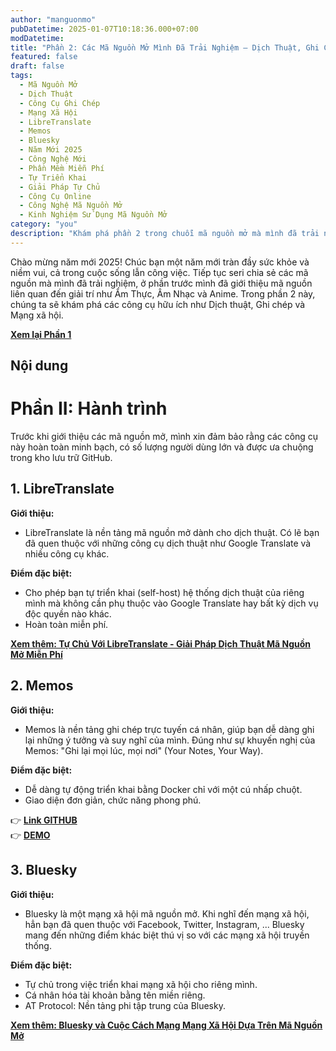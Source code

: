 ```yaml
---
author: "manguonmo"
pubDatetime: 2025-01-07T10:18:36.000+07:00
modDatetime: 
title: "Phần 2: Các Mã Nguồn Mở Mình Đã Trải Nghiệm – Dịch Thuật, Ghi Chép và Mạng Xã Hội"
featured: false
draft: false
tags:
  - Mã Nguồn Mở
  - Dịch Thuật
  - Công Cụ Ghi Chép
  - Mạng Xã Hội
  - LibreTranslate
  - Memos
  - Bluesky
  - Năm Mới 2025
  - Công Nghệ Mới
  - Phần Mềm Miễn Phí
  - Tự Triển Khai
  - Giải Pháp Tự Chủ
  - Công Cụ Online
  - Công Nghệ Mã Nguồn Mở
  - Kinh Nghiệm Sử Dụng Mã Nguồn Mở
category: "you"
description: "Khám phá phần 2 trong chuỗi mã nguồn mở mà mình đã trải nghiệm, bao gồm LibreTranslate, Memos và Bluesky. Miễn phí, dễ triển khai và mang lại sự tiện ích cho công việc và cuộc sống!"
---
```

Chào mừng năm mới 2025! Chúc bạn một năm mới tràn đầy sức khỏe và niềm vui, cả trong cuộc sống lẫn công việc. Tiếp tục seri chia sẻ các mã nguồn mà mình đã trải nghiệm, ở phần trước mình đã giới thiệu mã nguồn liên quan đến giải trí như Ẩm Thực, Âm Nhạc và Anime. Trong phần 2 này, chúng ta sẽ khám phá các công cụ hữu ích như Dịch thuật, Ghi chép và Mạng xã hội.

[**Xem lại Phần 1**](https://manguonmo.tech/bai-viet/me-1/)

## Nội dung

# **Phần II: Hành trình**  

Trước khi giới thiệu các mã nguồn mở, mình xin đảm bảo rằng các công cụ này hoàn toàn minh bạch, có số lượng người dùng lớn và được ưa chuộng trong kho lưu trữ GitHub.

## 1. LibreTranslate

**Giới thiệu:**
- LibreTranslate là nền tảng mã nguồn mở dành cho dịch thuật. Có lẽ bạn đã quen thuộc với những công cụ dịch thuật như Google Translate và nhiều công cụ khác.

**Điểm đặc biệt:**
- Cho phép bạn tự triển khai (self-host) hệ thống dịch thuật của riêng mình mà không cần phụ thuộc vào Google Translate hay bất kỳ dịch vụ độc quyền nào khác.
- Hoàn toàn miễn phí.

[**Xem thêm: Tự Chủ Với LibreTranslate - Giải Pháp Dịch Thuật Mã Nguồn Mở Miễn Phí**](https://manguonmo.tech/bai-viet/ilbretranslate-nen-tang-ma-nguon-mo-cho-dich-thuat/)

## 2. Memos

**Giới thiệu:**
- Memos là nền tảng ghi chép trực tuyến cá nhân, giúp bạn dễ dàng ghi lại những ý tưởng và suy nghĩ của mình. Đúng như sự khuyến nghị của Memos: "Ghi lại mọi lúc, mọi nơi" (Your Notes, Your Way).

**Điểm đặc biệt:**
- Dễ dàng tự động triển khai bằng Docker chỉ với một cú nhấp chuột.
- Giao diện đơn giản, chức năng phong phú.

👉 [**Link GITHUB**](https://github.com/usememos/memos)  
👉 [**DEMO**](https://demo.usememos.com/)

## 3. Bluesky

**Giới thiệu:**
- Bluesky là một mạng xã hội mã nguồn mở. Khi nghĩ đến mạng xã hội, hẳn bạn đã quen thuộc với Facebook, Twitter, Instagram, ... Bluesky mang đến những điểm khác biệt thú vị so với các mạng xã hội truyền thống.

**Điểm đặc biệt:**
- Tự chủ trong việc triển khai mạng xã hội cho riêng mình.
- Cá nhân hóa tài khoản bằng tên miền riêng.
- AT Protocol: Nền tảng phi tập trung của Bluesky.

[**Xem thêm: Bluesky và Cuộc Cách Mạng Mạng Xã Hội Dựa Trên Mã Nguồn Mở**](https://manguonmo.tech/bai-viet/bluesky-va-cuoc-cach-mang-mang-xa-hoi-dua-tren-ma-nguon-mo/)
